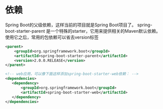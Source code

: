 

# 依赖

Spring Boot的父级依赖，这样当前的项目就是Spring Boot项目了。
spring-boot-starter-parent 是一个特殊的starter，它用来提供相关的Maven默认依赖。使用它之后，常用的包依赖可以省去version标签

```xml
<parent>
    <groupId>org.springframework.boot</groupId>
    <artifactId>spring-boot-starter-parent</artifactId>
    <version>2.0.0.RELEASE</version>
</parent>

<!-- web应用，可以像下面这样添加spring-boot-starter-web依赖： -->
<dependencies>
   <dependency>
       <groupId>org.springframework.boot</groupId>
       <artifactId>spring-boot-starter-web</artifactId>
   </dependency>
</dependencies>

```
